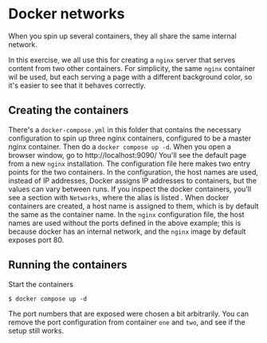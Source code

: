 # Docker networks

When you spin up several containers, they all share the same internal network.

In this exercise, we all use this for creating a `nginx` server that serves content from two other containers. For simplicity, the same `nginx` container wil be used, but each serving a page with a different background color, so it's easier to see that it behaves correctly.

## Creating the containers

There's a `docker-compose.yml` in this folder that contains the necessary configuration to spin up three nginx containers, configured to be a master nginx container. Then do a `docker compose up -d`. When you open a browser window, go to http://localhost:9090/ You'll see the default page from a new `nginx` installation. The configuration file here makes two entry points for the two containers. In the configuration, the host names are used, instead of IP addresses, Docker assigns IP addresses to containers, but the values can vary between runs. If you inspect the docker containers, you'll see a section with `Networks`, where the alias is listed . When docker containers are created, a host name is assigned to them, which is by default the same as the container name. In the `nginx` configuration file, the host names are used without the ports defined in the above example; this is because docker has an internal network, and the `nginx` image by default exposes port 80.

## Running the containers

Start the containers

    $ docker compose up -d

The port numbers that are exposed were chosen a bit arbitrarily. You can remove the port configuration from container `one` and `two`, and see if the setup still works.

